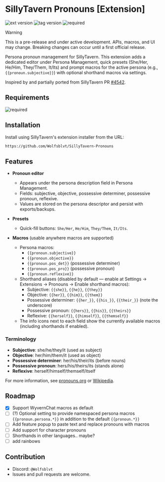 # SillyTavern Pronouns [Extension]

![ext version](https://img.shields.io/badge/dynamic/json?url=https%3A%2F%2Fraw.githubusercontent.com%2FWolfsblvt%2FSillyTavern-Pronouns%2Fmain%2Fmanifest.json&label=extension%20version&query=%24.version&color=blue)
![tag version](https://img.shields.io/github/v/tag/Wolfsblvt/SillyTavern-Pronouns?label=tag&color=lightblue)
![required](https://img.shields.io/badge/Required%20ST%20version-staging-orange)

> [!WARNING]
> This is a pre-release and under active development. APIs, macros, and UI may change. Breaking changes can occur until a first official release.

Persona pronoun management for SillyTavern. This extension adds a dedicated editor under Persona Management, quick presets (She/Her, He/Him, They/Them, It/Its) and prompt macros for the active persona (e.g., `{{pronoun.subjective}}`) with optional shorthand macros via settings.

Inspired by and partially ported from SillyTavern PR [#4542](https://github.com/SillyTavern/SillyTavern/pull/4542).

## Requirements

![required](https://img.shields.io/badge/Required%20ST%20version-staging-orange)

## Installation

Install using SillyTavern's extension installer from the URL:

```txt
https://github.com/Wolfsblvt/SillyTavern-Pronouns
```

## Features

- **Pronoun editor**
  - Appears under the persona description field in Persona Management.
  - Fields: subjective, objective, possessive determiner, possessive pronoun, reflexive.
  - Values are stored on the persona descriptor and persist with exports/backups.

- **Presets**
  - Quick-fill buttons: `She/Her`, `He/Him`, `They/Them`, `It/Its`.

- **Macros** (usable anywhere macros are supported)
  - Persona macros:
    - `{{pronoun.subjective}}`
    - `{{pronoun.objective}}`
    - `{{pronoun.pos_det}}`  (possessive determiner)
    - `{{pronoun.pos_pro}}`  (possessive pronoun)
    - `{{pronoun.reflexive}}`
  - Shorthand aliases (disabled by default — enable at Settings → Extensions → Pronouns → Enable shorthand macros):
    - Subjective: `{{she}}`, `{{he}}`, `{{they}}`
    - Objective: `{{her}}`, `{{him}}`, `{{them}}`
    - Possessive determiner: `{{her_}}`, `{{his_}}`, `{{their_}}` (note the underscore)
    - Possessive pronoun: `{{hers}}`, `{{his}}`, `{{theirs}}`
    - Reflexive: `{{herself}}`, `{{himself}}`, `{{themself}}`
  - The info icons next to each field show the currently available macros (including shorthands if enabled).

### Terminology
- **Subjective**: she/he/they/it (used as subject)
- **Objective**: her/him/them/it (used as object)
- **Possessive determiner**: her/his/their/its (before nouns)
- **Possessive pronoun**: hers/his/theirs/its (stands alone)
- **Reflexive**: herself/himself/themself/itself

For more information, see [pronouns.org](https://pronouns.org/) or [Wikipedia](https://en.wikipedia.org/wiki/English_personal_pronouns).

## Roadmap

- [x] Support WyvernChat macros as default
- [ ] (?) Optional setting to provide namespaced persona macros `{{pronoun.persona.*}}` in addition to the default `{{pronoun.*}}`
- [ ] Add feature popup to paste text and replace pronouns with macros
- [ ] Add support for character pronouns
- [ ] Shorthands in other languages.. maybe?
- [ ] add rainbows

## Contribution

- Discord: `@Wolfsblvt`
- Issues and pull requests are welcome.
